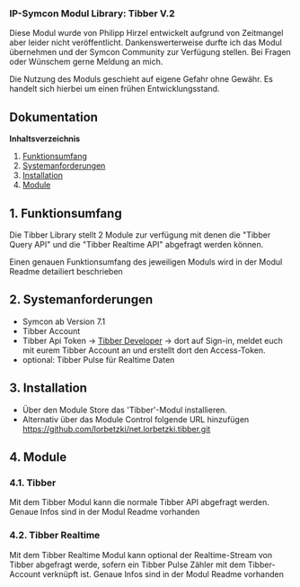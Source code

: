 ### IP-Symcon Modul Library: Tibber V.2 
 
Diese Modul wurde von Philipp Hirzel entwickelt aufgrund von Zeitmangel aber leider nicht veröffentlicht. Dankenswerterweise durfte ich das Modul übernehmen und der Symcon Community zur Verfügung stellen. Bei Fragen oder Wünschem gerne Meldung an mich.
  
Die Nutzung des Moduls geschieht auf eigene Gefahr ohne Gewähr. Es handelt sich hierbei um einen frühen Entwicklungsstand.

## Dokumentation

**Inhaltsverzeichnis**

1. [Funktionsumfang](#1-funktionsumfang) 
2. [Systemanforderungen](#2-systemanforderungen)
3. [Installation](#3-installation)
4. [Module](#4-module)

## 1. Funktionsumfang

Die Tibber Library stellt 2 Module zur verfügung mit denen die "Tibber Query API" und die "Tibber Realtime API" abgefragt werden können.

Einen genauen Funktionsumfang des jeweiligen Moduls wird in der Modul Readme detailiert beschrieben

## 2. Systemanforderungen
- Symcon ab Version 7.1
- Tibber Account
- Tibber Api Token -> [Tibber Developer](https://developer.tibber.com/) -> dort auf Sign-in, meldet euch mit eurem Tibber Account an und erstellt dort den Access-Token.
- optional: Tibber Pulse für Realtime Daten

## 3. Installation

* Über den Module Store das 'Tibber'-Modul installieren.
* Alternativ über das Module Control folgende URL hinzufügen https://github.com/lorbetzki/net.lorbetzki.tibber.git


## 4. Module

### 4.1. Tibber

Mit dem Tibber Modul kann die normale Tibber API abgefragt werden.
Genaue Infos sind in der Modul Readme vorhanden

### 4.2. Tibber Realtime

Mit dem Tibber Realtime Modul kann optional der Realtime-Stream von Tibber abgefragt werde, sofern ein Tibber Pulse Zähler mit dem Tibber-Account verknüpft ist.
Genaue Infos sind in der Modul Readme vorhanden

  